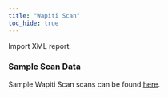 ```yaml
---
title: "Wapiti Scan"
toc_hide: true
---
```

Import XML report.

### Sample Scan Data
Sample Wapiti Scan scans can be found [here](https://github.com/DefectDojo/django-DefectDojo/tree/master/unittests/scans/wapiti).